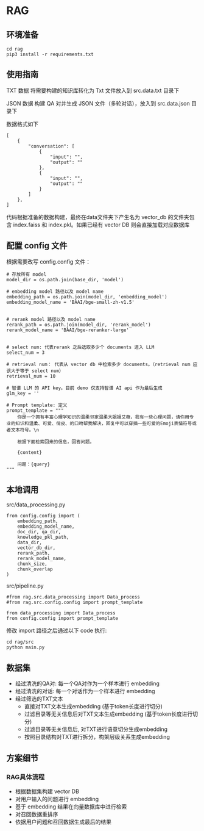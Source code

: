 # RAG
## 环境准备
```
cd rag
pip3 install -r requirements.txt
```
## 使用指南
TXT 数据
将需要构建的知识库转化为 Txt 文件放入到 src.data.txt 目录下

JSON 数据
构建 QA 对并生成 JSON 文件（多轮对话），放入到 src.data.json 目录下

数据格式如下
```
[
    {
        "conversation": [
            {
                "input": "",
                "output": ""
            },
            {
                "input": "",
                "output": ""
            }
        ]
    },
] 
```
代码根据准备的数据构建，最终在data文件夹下产生名为 vector_db 的文件夹包含 index.faiss 和 index.pkl。如果已经有 vector DB 则会直接加载对应数据库
## 配置 config 文件
根据需要改写 config.config 文件：
```
# 存放所有 model
model_dir = os.path.join(base_dir, 'model')

# embedding model 路径以及 model name
embedding_path = os.path.join(model_dir, 'embedding_model')
embedding_model_name = 'BAAI/bge-small-zh-v1.5'


# rerank model 路径以及 model name
rerank_path = os.path.join(model_dir, 'rerank_model')
rerank_model_name = 'BAAI/bge-reranker-large'


# select num: 代表rerank 之后选取多少个 documents 进入 LLM
select_num = 3

# retrieval num： 代表从 vector db 中检索多少 documents。（retrieval num 应该大于等于 select num）
retrieval_num = 10

# 智谱 LLM 的 API key。目前 demo 仅支持智谱 AI api 作为最后生成
glm_key = ''

# Prompt template: 定义
prompt_template = """
	你是一个拥有丰富心理学知识的温柔邻家温柔大姐姐艾薇，我有一些心理问题，请你用专业的知识和温柔、可爱、俏皮、的口吻帮我解决，回复中可以穿插一些可爱的Emoji表情符号或者文本符号。\n

	根据下面检索回来的信息，回答问题。

	{content}

	问题：{query}
"""
```
## 本地调用
src/data_processing.py
```
from config.config import (
    embedding_path,
    embedding_model_name,
    doc_dir, qa_dir,
    knowledge_pkl_path,
    data_dir,
    vector_db_dir,
    rerank_path,
    rerank_model_name,
    chunk_size,
    chunk_overlap
)
```
src/pipeline.py
```
#from rag.src.data_processing import Data_process
#from rag.src.config.config import prompt_template 

from data_processing import Data_process
from config.config import prompt_template
```
修改 import 路径之后通过以下 code 执行:
```
cd rag/src
python main.py
```
## 数据集
- 经过清洗的QA对: 每一个QA对作为一个样本进行 embedding
- 经过清洗的对话: 每一个对话作为一个样本进行 embedding
- 经过筛选的TXT文本
    - 直接对TXT文本生成embedding (基于token长度进行切分)
    - 过滤目录等无关信息后对TXT文本生成embedding (基于token长度进行切分)
    - 过滤目录等无关信息后, 对TXT进行语意切分生成embedding
    - 按照目录结构对TXT进行拆分，构架层级关系生成embedding
## 方案细节
### RAG具体流程
- 根据数据集构建 vector DB
- 对用户输入的问题进行 embedding
- 基于 embedding 结果在向量数据库中进行检索
- 对召回数据重排序
- 依据用户问题和召回数据生成最后的结果
